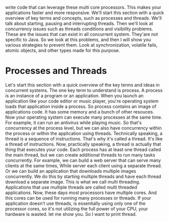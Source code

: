 write code that can leverage these multi core processors. This makes your applications faster and more responsive. We'll start this section with a quick overview of key terms and concepts, such as processes and threads. We'll talk about starting, pausing and interrupting threads. Then we'll look at concurrency issues such as threads conditions and visibility problems. These are the issues that can exist in all concurrent system. They'are not specific to Java. So we look at this problems, and then I will show you various strategies to prevent them. Look at synchronization, volatile fails, atomic objects, and other types made for this purpose.
# Processes and Threads
Let's start this section with a quick overview of the key terms and ideas in concurrent systems. The one key term to understand is process. A process is an instance of a program or an application. When you launch an application like your code editor or music player, you're operating system loads that application inside a process. So process contains an image of applications code. It has some memory and a bunch of other resouces. Now your operating system can execute many processes at the same time. For example, it can run an antivirus while playing music. So that's concurrency at the process level, but we can also have concurrency within the process or within the application using threads. Technically speaking, a thread is a sequence of instructions. That's why it's called a thread. It's like a thread of instructions. Now, practically speaking, a thread is actually that thing that executes your code. Each process has at least one thread called the main thread, but we can create additional threads to run many tasks concurrently. For example, we can build a web server that can serve many clients at the same times, While server each client using a separate thread. Or we can build an application that downloads multiple images concurrently. We do this by starting multiple threads and have each thread download a separate image. This is what we call multi threading. Applications that use multiple threads are called multi threaded applications. Now, these days most processors have multiple cores. And this cores can be used for running many processes or threads. If your application doesn't use threads, is essentially using only one of the processor cores, so it's not utilizing the full power of your CPU, your hardware is wasted. let me show you. So I want to print thread.